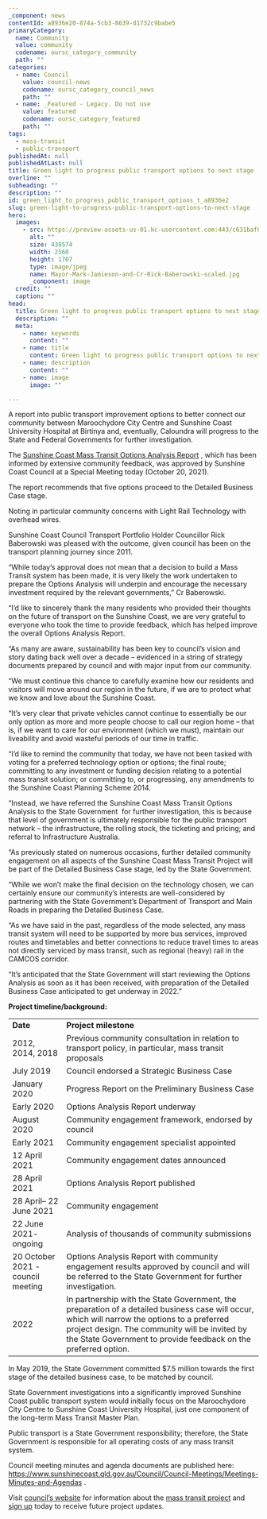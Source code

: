 ```yaml
---
_component: news
contentId: a8936e20-874a-5cb3-8639-d1732c9babe5
primaryCategory:
  name: Community
  value: community
  codename: oursc_category_community
  path: ""
categories:
  - name: Council
    value: council-news
    codename: oursc_category_council_news
    path: ""
  - name: _Featured - Legacy. Do not use
    value: featured
    codename: oursc_category_featured
    path: ""
tags:
  - mass-transit
  - public-transport
publishedAt: null
publishedAtLast: null
title: Green light to progress public transport options to next stage
overline: ""
subheading: ""
description: ""
id: green_light_to_progress_public_transport_options_t_a8936e2
slug: green-light-to-progress-public-transport-options-to-next-stage
hero:
  images:
    - src: https://preview-assets-us-01.kc-usercontent.com:443/c631baf8-1b46-001f-580c-d0001b68b4a8/04f2a3cf-281d-4ccf-b9ad-2afeccec567b/Mayor-Mark-Jamieson-and-Cr-Rick-Baberowski-scaled.jpg
      alt: ""
      size: 438574
      width: 2560
      height: 1707
      type: image/jpeg
      name: Mayor-Mark-Jamieson-and-Cr-Rick-Baberowski-scaled.jpg
      _component: image
  credit: ""
  caption: ""
head:
  title: Green light to progress public transport options to next stage
  description: ""
  meta:
    - name: keywords
      content: ""
    - name: title
      content: Green light to progress public transport options to next stage
    - name: description
      content: ""
    - name: image
      image: ""

---
```

A report into public transport improvement options to better connect our community between Maroochydore City Centre and Sunshine Coast University Hospital at Birtinya and, eventually, Caloundra will progress to the State and Federal Governments for further investigation.

The [Sunshine Coast Mass Transit Options Analysis Report](https://www.sunshinecoast.qld.gov.au/Council/Planning-and-Projects/Major-Regional-Projects/Sunshine-Coast-Mass-Transit-Project/Community-Engagement)
, which has been informed by extensive community feedback, was approved by Sunshine Coast Council at a Special Meeting today (October 20, 2021).

The report recommends that five options proceed to the Detailed Business Case stage.

Noting in particular community concerns with Light Rail Technology with overhead wires.

Sunshine Coast Council Transport Portfolio Holder Councillor Rick Baberowski was pleased with the outcome, given council has been on the transport planning journey since 2011.

“While today’s approval does not mean that a decision to build a Mass Transit system has been made, it is very likely the work undertaken to prepare the Options Analysis will underpin and encourage the necessary investment required by the relevant governments,” Cr Baberowski.

“I’d like to sincerely thank the many residents who provided their thoughts on the future of transport on the Sunshine Coast, we are very grateful to everyone who took the time to provide feedback, which has helped improve the overall Options Analysis Report. 

“As many are aware, sustainability has been key to council’s vision and story dating back well over a decade – evidenced in a string of strategy documents prepared by council and with major input from our community.

“We must continue this chance to carefully examine how our residents and visitors will move around our region in the future, if we are to protect what we know and love about the Sunshine Coast.

“It’s very clear that private vehicles cannot continue to essentially be our only option as more and more people choose to call our region home – that is, if we want to care for our environment (which we must), maintain our liveability and avoid wasteful periods of our time in traffic.

“I’d like to remind the community that today, we have not been tasked with voting for a preferred technology option or options; the final route; committing to any investment or funding decision relating to a potential mass transit solution; or committing to, or progressing, any amendments to the Sunshine Coast Planning Scheme 2014.

“Instead, we have referred the Sunshine Coast Mass Transit Options Analysis to the State Government  for further investigation, this is because that level of government is ultimately responsible for the public transport network – the infrastructure, the rolling stock, the ticketing and pricing; and referral to Infrastructure Australia.

“As previously stated on numerous occasions, further detailed community engagement on all aspects of the Sunshine Coast Mass Transit Project will be part of the Detailed Business Case stage, led by the State Government.

“While we won’t make the final decision on the technology chosen, we can certainly ensure our community’s interests are well-considered by partnering with the State Government’s Department of Transport and Main Roads in preparing the Detailed Business Case.

“As we have said in the past, regardless of the mode selected, any mass transit system will need to be supported by more bus services, improved routes and timetables and better connections to reduce travel times to areas not directly serviced by mass transit, such as regional (heavy) rail in the CAMCOS corridor.

“It’s anticipated that the State Government will start reviewing the Options Analysis as soon as it has been received, with preparation of the Detailed Business Case anticipated to get underway in 2022.”

**Project timeline/background:**

|                                  |                                                                                                                                                                                                                                                                   |
| -------------------------------- | ----------------------------------------------------------------------------------------------------------------------------------------------------------------------------------------------------------------------------------------------------------------- |
| **Date**                         | **Project milestone**                                                                                                                                                                                                                                             |
| 2012, 2014, 2018                 | Previous community consultation in relation to transport policy, in particular, mass transit proposals                                                                                                                                                            |
| July 2019                        | Council endorsed a Strategic Business Case                                                                                                                                                                                                                        |
| January 2020                     | Progress Report on the Preliminary Business Case                                                                                                                                                                                                                  |
| Early 2020                       | Options Analysis Report underway                                                                                                                                                                                                                                  |
| August 2020                      | Community engagement framework, endorsed by council                                                                                                                                                                                                               |
| Early 2021                       | Community engagement specialist appointed                                                                                                                                                                                                                         |
| 12 April 2021                    | Community engagement dates announced                                                                                                                                                                                                                              |
| 28 April 2021                    | Options Analysis Report published                                                                                                                                                                                                                                 |
| 28 April– 22 June 2021           | Community engagement                                                                                                                                                                                                                                              |
| 22 June 2021- ongoing            | Analysis of thousands of community submissions                                                                                                                                                                                                                    |
| 20 October 2021 -council meeting | Options Analysis Report with community engagement results approved by council and will be referred to the State Government for further investigation.                                                                                                             |
| 2022                             | In partnership with the State Government, the preparation of a detailed business case will occur, which will narrow the options to a preferred project design. The community will be invited by the State Government to provide feedback on the preferred option. |

In May 2019, the State Government committed $7.5 million towards the first stage of the detailed business case, to be matched by council.

State Government investigations into a significantly improved Sunshine Coast public transport system would initially focus on the Maroochydore City Centre to Sunshine Coast University Hospital, just one component of the long-term Mass Transit Master Plan.

Public transport is a State Government responsibility; therefore, the State Government is responsible for all operating costs of any mass transit system.

Council meeting minutes and agenda documents are published here: <https://www.sunshinecoast.qld.gov.au/Council/Council-Meetings/Meetings-Minutes-and-Agendas>
.

Visit [council’s website](https://www.sunshinecoast.qld.gov.au/Council/Planning-and-Projects/Major-Regional-Projects/Sunshine-Coast-Mass-Transit-Project?utm_source=Corporate&utm_medium=Spotlights&utm_campaign=Mass%20Transit&utm_term=Mass%20Transit)
&#x20;for information about the [mass transit project](https://www.sunshinecoast.qld.gov.au/Council/Planning-and-Projects/Major-Regional-Projects/Sunshine-Coast-Mass-Transit-Project?utm_source=Corporate&utm_medium=Spotlights&utm_campaign=Mass%20Transit&utm_term=Mass%20Transit)
&#x20;and [sign up](https://qld.us3.list-manage.com/subscribe?u=9efdedb1ffe01650320a415e7&id=99f5f34aee)
&#x20;today to receive future project updates.

